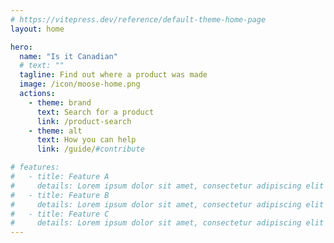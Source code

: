 ```yaml
---
# https://vitepress.dev/reference/default-theme-home-page
layout: home

hero:
  name: "Is it Canadian"
  # text: ""
  tagline: Find out where a product was made
  image: /icon/moose-home.png
  actions:
    - theme: brand
      text: Search for a product
      link: /product-search
    - theme: alt
      text: How you can help
      link: /guide/#contribute

# features:
#   - title: Feature A
#     details: Lorem ipsum dolor sit amet, consectetur adipiscing elit
#   - title: Feature B
#     details: Lorem ipsum dolor sit amet, consectetur adipiscing elit
#   - title: Feature C
#     details: Lorem ipsum dolor sit amet, consectetur adipiscing elit
---
```



